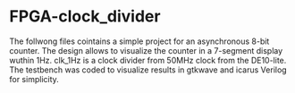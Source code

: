 # FPGA-clock_divider
The follwong files cointains a simple project for an asynchronous 8-bit counter. The design allows to visualize the counter 
in a 7-segment display wuthin 1Hz. clk_1Hz is a clock divider from 50MHz clock from the DE10-lite.
The testbench was coded to visualize results in gtkwave and icarus Verilog for simplicity.
